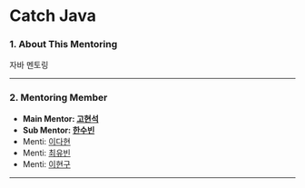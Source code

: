 # Catch Java

### 1. About This Mentoring
 자바 멘토링

* * *

### 2. Mentoring Member
- **Main Mentor: [고현석](https://github.com/khsexk)**
- **Sub Mentor: [한수빈](https://github.com/realhsb)**
- Menti: [이다현](https://github.com/dahyeon-da)
- Menti: [최유빈](https://github.com/cybin050300)
- Menti: [이현구](https://github.com/kugu98)
* * *




